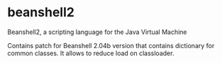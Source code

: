 # beanshell2
Beanshell2, a scripting language for the Java Virtual Machine

Contains patch for Beanshell 2.04b version that contains dictionary for common classes. It allows to reduce load on classloader.
